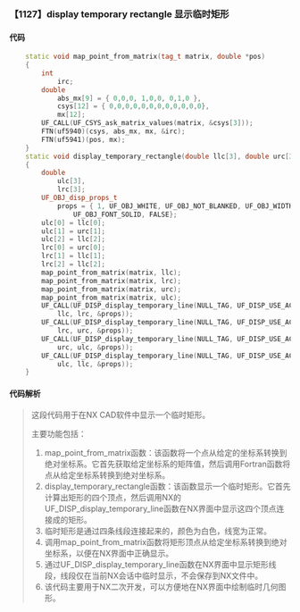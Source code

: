 ### 【1127】display temporary rectangle 显示临时矩形

#### 代码

```cpp
    static void map_point_from_matrix(tag_t matrix, double *pos)  
    {  
        int  
            irc;  
        double  
            abs_mx[9] = { 0,0,0, 1,0,0, 0,1,0 },  
            csys[12] = { 0,0,0,0,0,0,0,0,0,0,0,0},  
            mx[12];  
        UF_CALL(UF_CSYS_ask_matrix_values(matrix, &csys[3]));  
        FTN(uf5940)(csys, abs_mx, mx, &irc);  
        FTN(uf5941)(pos, mx);  
    }  
    static void display_temporary_rectangle(double llc[3], double urc[3], tag_t matrix)  
    {  
        double  
            ulc[3],  
            lrc[3];  
        UF_OBJ_disp_props_t  
            props = { 1, UF_OBJ_WHITE, UF_OBJ_NOT_BLANKED, UF_OBJ_WIDTH_NORMAL,  
                UF_OBJ_FONT_SOLID, FALSE};  
        ulc[0] = llc[0];  
        ulc[1] = urc[1];  
        ulc[2] = llc[2];  
        lrc[0] = urc[0];  
        lrc[1] = llc[1];  
        lrc[2] = llc[2];  
        map_point_from_matrix(matrix, llc);  
        map_point_from_matrix(matrix, lrc);  
        map_point_from_matrix(matrix, urc);  
        map_point_from_matrix(matrix, ulc);  
        UF_CALL(UF_DISP_display_temporary_line(NULL_TAG, UF_DISP_USE_ACTIVE_PLUS,  
            llc, lrc, &props));  
        UF_CALL(UF_DISP_display_temporary_line(NULL_TAG, UF_DISP_USE_ACTIVE_PLUS,  
            lrc, urc, &props));  
        UF_CALL(UF_DISP_display_temporary_line(NULL_TAG, UF_DISP_USE_ACTIVE_PLUS,  
            urc, ulc, &props));  
        UF_CALL(UF_DISP_display_temporary_line(NULL_TAG, UF_DISP_USE_ACTIVE_PLUS,  
            ulc, llc, &props));  
    }

```

#### 代码解析

> 这段代码用于在NX CAD软件中显示一个临时矩形。
>
> 主要功能包括：
>
> 1. map_point_from_matrix函数：该函数将一个点从给定的坐标系转换到绝对坐标系。它首先获取给定坐标系的矩阵值，然后调用Fortran函数将点从给定坐标系转换到绝对坐标系。
> 2. display_temporary_rectangle函数：该函数显示一个临时矩形。它首先计算出矩形的四个顶点，然后调用NX的UF_DISP_display_temporary_line函数在NX界面中显示这四个顶点连接成的矩形。
> 3. 临时矩形是通过四条线段连接起来的，颜色为白色，线宽为正常。
> 4. 调用map_point_from_matrix函数将矩形顶点从给定坐标系转换到绝对坐标系，以便在NX界面中正确显示。
> 5. 通过UF_DISP_display_temporary_line函数在NX界面中显示矩形线段，线段仅在当前NX会话中临时显示，不会保存到NX文件中。
> 6. 该代码主要用于NX二次开发，可以方便地在NX界面中绘制临时几何图形。
>
